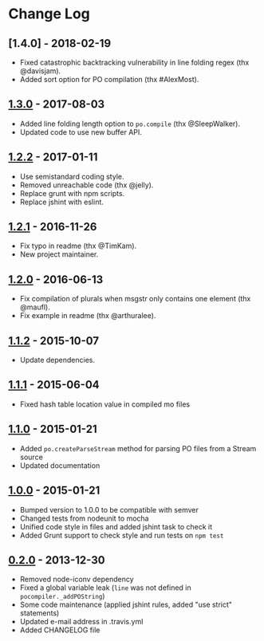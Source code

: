 # Change Log

## [1.4.0] - 2018-02-19
- Fixed catastrophic backtracking vulnerability in line folding regex (thx @davisjam).
- Added sort option for PO compilation (thx #AlexMost).

## [1.3.0] - 2017-08-03
- Added line folding length option to `po.compile` (thx @SleepWalker).
- Updated code to use new buffer API.

## [1.2.2] - 2017-01-11
- Use semistandard coding style.
- Removed unreachable code (thx @jelly).
- Replace grunt with npm scripts.
- Replace jshint with eslint.

## [1.2.1] - 2016-11-26
- Fix typo in readme (thx @TimKam).
- New project maintainer.

## [1.2.0] - 2016-06-13
- Fix compilation of plurals when msgstr only contains one element (thx @maufl).
- Fix example in readme (thx @arthuralee).

## [1.1.2] - 2015-10-07
- Update dependencies.

## [1.1.1] - 2015-06-04
- Fixed hash table location value in compiled mo files

## [1.1.0] - 2015-01-21
- Added `po.createParseStream` method for parsing PO files from a Stream source
- Updated documentation

## [1.0.0] - 2015-01-21
- Bumped version to 1.0.0 to be compatible with semver
- Changed tests from nodeunit to mocha
- Unified code style in files and added jshint task to check it
- Added Grunt support to check style and run tests on `npm test`

## [0.2.0] - 2013-12-30
- Removed node-iconv dependency
- Fixed a global variable leak (`line` was not defined in `pocompiler._addPOString`)
- Some code maintenance (applied jshint rules, added "use strict" statements)
- Updated e-mail address in .travis.yml
- Added CHANGELOG file

[1.3.0]: https://github.com/smhg/gettext-parser/compare/v1.2.2...v1.3.0
[1.2.2]: https://github.com/smhg/gettext-parser/compare/v1.2.1...v1.2.2
[1.2.1]: https://github.com/smhg/gettext-parser/compare/v1.2.0...v1.2.1
[1.2.0]: https://github.com/smhg/gettext-parser/compare/v1.1.2...v1.2.0
[1.1.2]: https://github.com/smhg/gettext-parser/compare/v1.1.1...v1.1.2
[1.1.1]: https://github.com/smhg/gettext-parser/compare/v1.1.0...v1.1.1
[1.1.0]: https://github.com/smhg/gettext-parser/compare/v1.0.0...v1.1.0
[1.0.0]: https://github.com/smhg/gettext-parser/compare/v0.2.0...v1.0.0
[0.2.0]: https://github.com/smhg/gettext-parser/compare/v0.1.10...v0.2.0